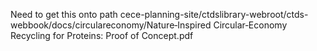 Need to get this onto path cece-planning-site/ctdslibrary-webroot/ctds-webbook/docs/circulareconomy/Nature‐Inspired Circular‐Economy Recycling for Proteins: Proof of Concept.pdf


```python

```
